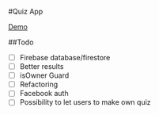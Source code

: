 #Quiz App

[Demo](https://quizapp-e897d.firebaseapp.com/)

##Todo
- [ ] Firebase database/firestore
- [ ] Better results
- [ ] isOwner Guard
- [ ] Refactoring
- [ ] Facebook auth
- [ ] Possibility to let users to make own quiz 
